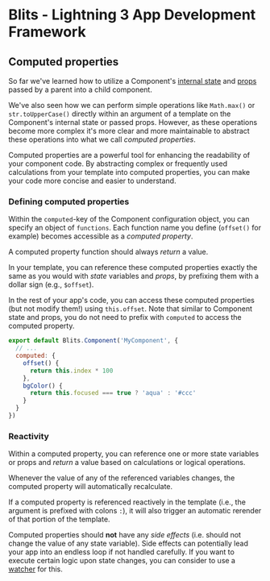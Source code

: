 # Blits - Lightning 3 App Development Framework

## Computed properties

So far we've learned how to utilize a Component's [internal state](./component_state.md) and [props](./props.md) passed by a parent into a child component.

We've also seen how we can perform simple operations like `Math.max()` or `str.toUpperCase()` directly within an argument of a template on the Component's internal state or passed props.
However, as these operations become more complex it's more clear and more maintainable to abstract these operations into what we call _computed properties_.

Computed properties are a powerful tool for enhancing the readability of your component code. By abstracting complex or frequently used calculations from your template into computed properties, you can make your code more concise and easier to understand.


### Defining computed properties

Within the `computed`-key of the Component configuration object, you can specify an object of `functions`. Each function name you define (`offset()` for example) becomes accessible as a _computed property_.

A computed property function should always _return_ a value.

In your template, you can reference these computed properties exactly the same as you would with _state_ variables and _props_, by prefixing them with a dollar sign (e.g., `$offset`).

In the rest of your app's code, you can access these computed properties (but not modify them!) using `this.offset`. Note that similar to Component state and props, you do not need to prefix with `computed` to access the computed property.


```js
export default Blits.Component('MyComponent', {
  // ...
  computed: {
    offset() {
      return this.index * 100
    },
    bgColor() {
      return this.focused === true ? 'aqua' : '#ccc'
    }
  }
})
```

### Reactivity

Within a computed property, you can reference one or more state variables or props and _return_ a value based on calculations or logical operations.

Whenever the value of any of the referenced variables changes, the computed property will automatically recalculate.

If a computed property is referenced reactively in the template (i.e., the argument is prefixed with colons `:`), it will also trigger an automatic rerender of that portion of the template.

Computed properties should **not** have any _side effects_ (i.e. should not change the value of any state variable). Side effects can potentially lead your app into an endless loop if not handled carefully. If you want to execute certain logic upon state changes, you can consider to use a [watcher](./watchers.md) for this.

